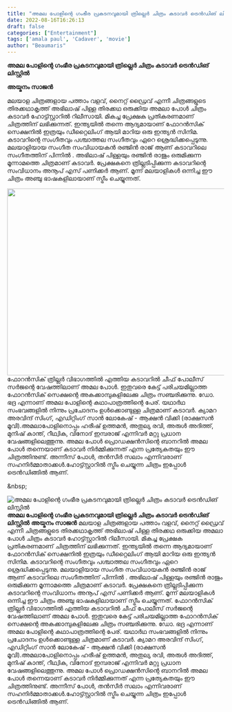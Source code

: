 ```yaml
---
title: "അമല പോളിന്റെ ഗംഭീര പ്രകടനവുമായി ത്രില്ലെർ ചിത്രം കടാവർ ട്രെൻഡിങ് ലിസ്റ്റിൽ"
date: 2022-08-16T16:26:13
draft: false
categories: ["Entertainment"]
tags: ['amala paul', 'Cadaver', 'movie']
author: "Beaumaris"
---
```


<strong>അമല പോളിന്റെ ഗംഭീര പ്രകടനവുമായി ത്രില്ലെർ ചിത്രം കടാവർ ട്രെൻഡിങ് ലിസ്റ്റിൽ</strong>

<strong>അയ്മനം സാജൻ</strong>

മലയാള ചിത്രങ്ങളായ പത്താം വളവ്, നൈറ്റ് ഡ്രൈവ് എന്നീ ചിത്രങ്ങളുടെ തിരക്കഥാകൃത്ത് അഭിലാഷ് പിള്ള തിരക്കഥ ഒരുക്കിയ അമലാ പോൾ ചിത്രം കടാവർ ഹോട്ട്സ്റ്റാറിൽ റിലീസായി. മികച്ച പ്രേക്ഷക പ്രതികരണമാണ് ചിത്രത്തിന് ലഭിക്കുന്നത്. ഇന്ത്യയിൽ തന്നെ ആദ്യമായാണ് ഫോറൻസിക് സെക്ഷനിൽ ഇത്രയും ഡീറ്റൈലിംഗ് ആയി മാറിയ ഒരു ഇന്ത്യൻ സിനിമ. കടാവറിന്റെ സംഗീതവും പശ്ചാത്തല സംഗീതവും ഏറെ ശ്രെദ്ധിക്കപ്പെടുന്നു. മലയാളിയായ സംഗീത സംവിധായകൻ രഞ്ജിൻ രാജ് ആണ് കടാവറിലെ സംഗീതത്തിന് പിന്നിൽ . അഭിലാഷ് പിള്ളയും രഞ്ജിൻ രാജും ഒരുമിക്കുന്ന മൂന്നാമത്തെ ചിത്രമാണ് കടാവർ. പ്രേക്ഷകനെ ത്രില്ലടിപ്പിക്കുന്ന കടാവറിന്റെ സംവിധാനം അനൂപ് എസ് പണിക്കർ ആണ്. മൂന്ന് മലയാളികൾ ഒന്നിച്ച ഈ ചിത്രം അഞ്ചു ഭാഷകളിലായാണ് സ്ട്രീം ചെയ്യുന്നത്.

<img class="size-full wp-image-347106 aligncenter" src="https://cdn.boolokam.com/articles/2022/08/yyy.webp" alt="" width="770" height="433" />ഫോറൻസിക് ത്രില്ലര്‍ വിഭാഗത്തിൽ എത്തിയ കടാവറിൽ ചീഫ് പോലീസ് സർജന്റെ വേഷത്തിലാണ് അമല പോൾ. ഇതുവരെ കേട്ട് പരിചയമില്ലാത്ത ഫോറൻസിക് സെക്ഷന്റെ അകക്കാമ്പുകളിലേക്കു ചിത്രം സഞ്ചരിക്കുന്നു. ഡോ. ഭദ്ര എന്നാണ് അമല പോളിന്റെ കഥാപാത്രത്തിന്റെ പേര്. യഥാര്‍ഥ സംഭവങ്ങളില്‍ നിന്നും പ്രചോദനം ഉള്‍ക്കൊണ്ടുള്ള ചിത്രമാണ് കടാവർ. ക്യാമറ അരവിന്ദ് സിംഗ്, എഡിറ്റിംഗ് സാൻ ലോകേഷ് - ആക്ഷൻ വിക്കി (രാക്ഷസൻ മൂവി).അമലാപോളിനൊപ്പം ഹരീഷ് ഉത്തമൻ, അതുല്യ രവി, അരുൾ അദിത്ത്, മുനിഷ് കാന്ത്, റീഥ്വിക, വിനോദ് ഇമ്പരാജ് എന്നിവർ മറ്റു പ്രധാന വേഷങ്ങളിലെത്തുന്നു. അമല പോൾ പ്രൊഡക്ഷൻസിന്റെ ബാനറിൽ അമല പോൾ തന്നെയാണ് കടാവർ നിർമ്മിക്കുന്നത് എന്ന പ്രത്യേകതയും ഈ ചിത്രത്തിനുണ്ട്. അന്നീസ് പോള്‍, തന്‍സീര്‍ സലാം എന്നിവരാണ് സഹനിര്‍മ്മാതാക്കൾ.ഹോട്ട്സ്റ്റാറിൽ സ്ട്രീം ചെയ്യുന്ന ചിത്രം ഇപ്പോൾ ട്രെൻഡിങ്ങിൽ ആണ്.

&amp;nbsp;


![അമല പോളിന്റെ ഗംഭീര പ്രകടനവുമായി ത്രില്ലെർ ചിത്രം കടാവർ ട്രെൻഡിങ് ലിസ്റ്റിൽ](https://cdn.boolokam.com/articles/2022/08/yyy.webp)**അമല പോളിന്റെ ഗംഭീര പ്രകടനവുമായി ത്രില്ലെർ ചിത്രം കടാവർ ട്രെൻഡിങ് ലിസ്റ്റിൽ** **അയ്മനം സാജൻ** മലയാള ചിത്രങ്ങളായ പത്താം വളവ്, നൈറ്റ് ഡ്രൈവ് എന്നീ ചിത്രങ്ങളുടെ തിരക്കഥാകൃത്ത് അഭിലാഷ് പിള്ള തിരക്കഥ ഒരുക്കിയ അമലാ പോൾ ചിത്രം കടാവർ ഹോട്ട്സ്റ്റാറിൽ റിലീസായി. മികച്ച പ്രേക്ഷക പ്രതികരണമാണ് ചിത്രത്തിന് ലഭിക്കുന്നത്. ഇന്ത്യയിൽ തന്നെ ആദ്യമായാണ് ഫോറൻസിക് സെക്ഷനിൽ ഇത്രയും ഡീറ്റൈലിംഗ് ആയി മാറിയ ഒരു ഇന്ത്യൻ സിനിമ. കടാവറിന്റെ സംഗീതവും പശ്ചാത്തല സംഗീതവും ഏറെ ശ്രെദ്ധിക്കപ്പെടുന്നു. മലയാളിയായ സംഗീത സംവിധായകൻ രഞ്ജിൻ രാജ് ആണ് കടാവറിലെ സംഗീതത്തിന് പിന്നിൽ . അഭിലാഷ് പിള്ളയും രഞ്ജിൻ രാജും ഒരുമിക്കുന്ന മൂന്നാമത്തെ ചിത്രമാണ് കടാവർ. പ്രേക്ഷകനെ ത്രില്ലടിപ്പിക്കുന്ന കടാവറിന്റെ സംവിധാനം അനൂപ് എസ് പണിക്കർ ആണ്. മൂന്ന് മലയാളികൾ ഒന്നിച്ച ഈ ചിത്രം അഞ്ചു ഭാഷകളിലായാണ് സ്ട്രീം ചെയ്യുന്നത്. ഫോറൻസിക് ത്രില്ലര്‍ വിഭാഗത്തിൽ എത്തിയ കടാവറിൽ ചീഫ് പോലീസ് സർജന്റെ വേഷത്തിലാണ് അമല പോൾ. ഇതുവരെ കേട്ട് പരിചയമില്ലാത്ത ഫോറൻസിക് സെക്ഷന്റെ അകക്കാമ്പുകളിലേക്കു ചിത്രം സഞ്ചരിക്കുന്നു. ഡോ. ഭദ്ര എന്നാണ് അമല പോളിന്റെ കഥാപാത്രത്തിന്റെ പേര്. യഥാര്‍ഥ സംഭവങ്ങളില്‍ നിന്നും പ്രചോദനം ഉള്‍ക്കൊണ്ടുള്ള ചിത്രമാണ് കടാവർ. ക്യാമറ അരവിന്ദ് സിംഗ്, എഡിറ്റിംഗ് സാൻ ലോകേഷ് - ആക്ഷൻ വിക്കി (രാക്ഷസൻ മൂവി).അമലാപോളിനൊപ്പം ഹരീഷ് ഉത്തമൻ, അതുല്യ രവി, അരുൾ അദിത്ത്, മുനിഷ് കാന്ത്, റീഥ്വിക, വിനോദ് ഇമ്പരാജ് എന്നിവർ മറ്റു പ്രധാന വേഷങ്ങളിലെത്തുന്നു. അമല പോൾ പ്രൊഡക്ഷൻസിന്റെ ബാനറിൽ അമല പോൾ തന്നെയാണ് കടാവർ നിർമ്മിക്കുന്നത് എന്ന പ്രത്യേകതയും ഈ ചിത്രത്തിനുണ്ട്. അന്നീസ് പോള്‍, തന്‍സീര്‍ സലാം എന്നിവരാണ് സഹനിര്‍മ്മാതാക്കൾ.ഹോട്ട്സ്റ്റാറിൽ സ്ട്രീം ചെയ്യുന്ന ചിത്രം ഇപ്പോൾ ട്രെൻഡിങ്ങിൽ ആണ്. &nbsp;
